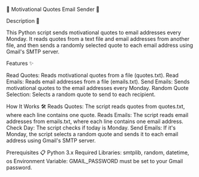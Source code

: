 📧 Motivational Quotes Email Sender 📧

Description 📝

This Python script sends motivational quotes to email addresses every Monday. It reads quotes from a text file and email addresses from another file, and then sends a randomly selected quote to each email address using Gmail's SMTP server.

Features ✨

Read Quotes: Reads motivational quotes from a file (quotes.txt).
Read Emails: Reads email addresses from a file (emails.txt).
Send Emails: Sends motivational quotes to the email addresses every Monday.
Random Quote Selection: Selects a random quote to send to each recipient.

How It Works 🛠️
Reads Quotes: The script reads quotes from quotes.txt, where each line contains one quote.
Reads Emails: The script reads email addresses from emails.txt, where each line contains one email address.
Check Day: The script checks if today is Monday.
Send Emails: If it's Monday, the script selects a random quote and sends it to each email address using Gmail's SMTP server.

Prerequisites 📋
Python 3.x
Required Libraries: smtplib, random, datetime, os
Environment Variable: GMAIL_PASSWORD must be set to your Gmail password.

